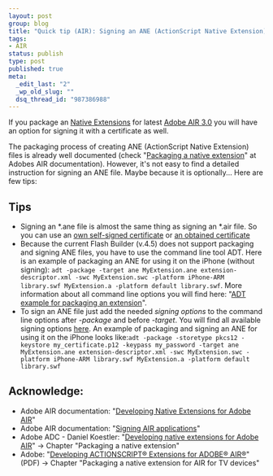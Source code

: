```yaml
--- 
layout: post
group: blog
title: "Quick tip (AIR): Signing an ANE (ActionScript Native Extension)"
tags: 
- AIR
status: publish
type: post
published: true
meta: 
  _edit_last: "2"
  _wp_old_slug: ""
  dsq_thread_id: "987386988"
---
```

If you package an [Native Extensions](http://www.adobe.com/devnet/air/native-extensions-for-air.html) for latest [Adobe AIR 3.0](http://www.adobe.com/products/air.html) you will have an option for signing it with a certificate as well.

The packaging process of creating ANE (ActionScript Native Extension) files is already well documented (check "[Packaging a native extension](http://help.adobe.com/en_US/air/extensions/WSf00ab63af761f170-168f6f2a129378b935d-8000.html)" at Adobes AIR documentation). However, it's not easy to find a detailed instruction for signing an ANE file. Maybe because it is optionally... Here are few tips:

<!--more-->

## Tips

* Signing an *.ane file is almost the same thing as signing an *.air file. So you can use an [own self-signed certificate](http://help.adobe.com/en_US/air/build/WS5b3ccc516d4fbf351e63e3d118666ade46-7f74.html) or [an obtained certificate](http://help.adobe.com/en_US/air/build/WS5b3ccc516d4fbf351e63e3d118666ade46-7ff0.html#WS5b3ccc516d4fbf351e63e3d118666ade46-7c65)
* Because the current Flash Builder (v.4.5) does not support packaging and signing ANE files, you have to use the command line tool ADT.
Here is an example of packaging an ANE for using it on the iPhone (without signing):
`adt -package -target ane MyExtension.ane extension-descriptor.xml -swc MyExtension.swc -platform iPhone-ARM library.swf MyExtension.a -platform default library.swf`.
More information about all command line options you will find here: "[ADT example for packaging an extension](http://help.adobe.com/en_US/air/extensions/WSf268776665d7970d-2482335412ffea65006-8000.html#WSf268776665d7970d-6be13ace1308aaebeca-8000)".
* To sign an ANE file just add the needed _signing options_ to the command line options after _-package_ and before _-target_. You will find all available signing options [here](http://help.adobe.com/en_US/air/build/WS5b3ccc516d4fbf351e63e3d118666ade46-7f72.html).
An example of packaging and signing an ANE for using it on the iPhone looks like:`adt -package -storetype pkcs12 -keystore my_certificate.p12 -keypass my_password -target ane MyExtension.ane extension-descriptor.xml -swc MyExtension.swc -platform iPhone-ARM library.swf MyExtension.a -platform default library.swf`

## Acknowledge:

*   Adobe AIR documentation: "[Developing Native Extensions for Adobe AIR](http://help.adobe.com/en_US/air/extensions/index.html)"
*   Adobe AIR documentation: "[Signing AIR applications](http://help.adobe.com/en_US/air/build/WSfffb011ac560372f-19aa73f128cc9f05e8-8000.html)"
*   Adobe ADC - Daniel Koestler: "[Developing native extensions for Adobe AIR](http://www.adobe.com/devnet/air/articles/developing-native-extensions-air.html)" -> Chapter "Packaging a native extension"
*   Adobe: "[Developing ACTIONSCRIPT® Extensions for ADOBE® AIR®](http://www.adobe.com/content/dam/Adobe/en/devnet/devices/pdfs/DevelopingActionScriptExtensionsForAdobeAIR.pdf)" (PDF) -> Chapter "Packaging a native extension for AIR for TV devices"